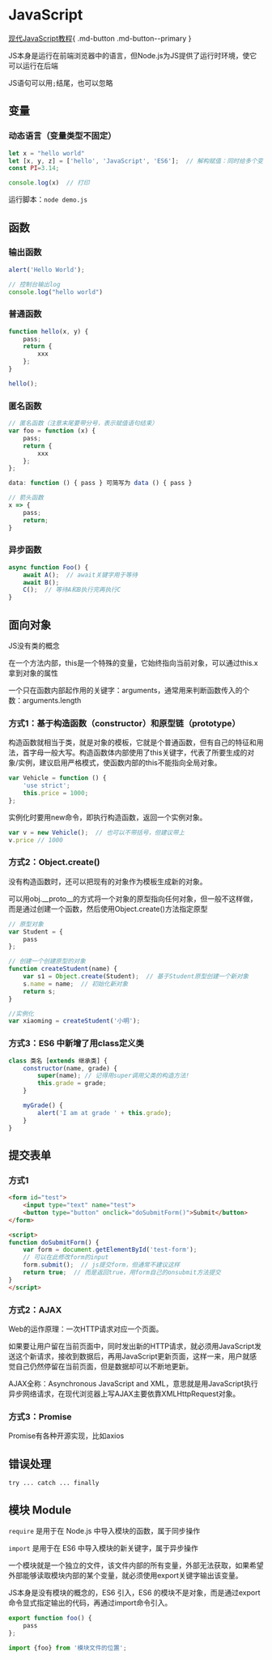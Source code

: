 # JavaScript

[现代JavaScript教程](https://zh.javascript.info/){ .md-button .md-button--primary }

JS本身是运行在前端浏览器中的语言，但Node.js为JS提供了运行时环境，使它可以运行在后端

JS语句可以用`;`结尾，也可以忽略

## 变量

### 动态语言（变量类型不固定）

```js
let x = "hello world"
let [x, y, z] = ['hello', 'JavaScript', 'ES6'];  // 解构赋值：同时给多个变量赋值
const PI=3.14;

console.log(x)  // 打印
```

运行脚本：`node demo.js`

## 函数

### 输出函数

```js
alert('Hello World');

// 控制台输出log
console.log("hello world")
```

### 普通函数

```js
function hello(x, y) {
    pass;
    return {
        xxx
    };
}

hello();
```

### 匿名函数

```js
// 匿名函数（注意末尾要带分号，表示赋值语句结束）
var foo = function (x) {
    pass;
    return {
        xxx
    };
};

data: function () { pass } 可简写为 data () { pass }

// 箭头函数
x => {
    pass;
    return;
}
```

### 异步函数

```js
async function Foo() {
    await A();  // await关键字用于等待
    await B();
    C();  // 等待A和B执行完再执行C
}
```

## 面向对象

JS没有类的概念

在一个方法内部，this是一个特殊的变量，它始终指向当前对象，可以通过this.x拿到对象的属性

一个只在函数内部起作用的关键字：arguments，通常用来判断函数传入的个数：arguments.length

### 方式1：基于构造函数（constructor）和原型链（prototype）

构造函数就相当于类，就是对象的模板，它就是个普通函数，但有自己的特征和用法，首字母一般大写。构造函数体内部使用了this关键字，代表了所要生成的对象/实例，建议启用严格模式，使函数内部的this不能指向全局对象。

```javascript
var Vehicle = function () {
    'use strict';
    this.price = 1000;
};
```

实例化时要用new命令，即执行构造函数，返回一个实例对象。

```javascript
var v = new Vehicle();  // 也可以不带括号，但建议带上
v.price // 1000
```

### 方式2：Object.create()

没有构造函数时，还可以把现有的对象作为模板生成新的对象。

可以用obj.__proto__的方式将一个对象的原型指向任何对象，但一般不这样做，而是通过创建一个函数，然后使用Object.create()方法指定原型

```javascript
// 原型对象
var Student = {
    pass
};

// 创建一个创建原型的对象
function createStudent(name) {
    var s1 = Object.create(Student);  // 基于Student原型创建一个新对象
    s.name = name;  // 初始化新对象
    return s;
}

//实例化
var xiaoming = createStudent('小明');
```

### 方式3：ES6 中新增了用class定义类

```javascript
class 类名 [extends 继承类] {
    constructor(name, grade) {
        super(name); // 记得用super调用父类的构造方法!
        this.grade = grade;
    }

    myGrade() {
        alert('I am at grade ' + this.grade);
    }
}
```

## 提交表单

### 方式1

```html
<form id="test">
    <input type="text" name="test">
    <button type="button" onclick="doSubmitForm()">Submit</button>
</form>

<script>
function doSubmitForm() {
    var form = document.getElementById('test-form');
    // 可以在此修改form的input
    form.submit();  // js提交form，但通常不建议这样
    return true;  // 而是返回true，用form自己的onsubmit方法提交
}
</script>
```

### 方式2：AJAX

Web的运作原理：一次HTTP请求对应一个页面。

如果要让用户留在当前页面中，同时发出新的HTTP请求，就必须用JavaScript发送这个新请求，接收到数据后，再用JavaScript更新页面，这样一来，用户就感觉自己仍然停留在当前页面，但是数据却可以不断地更新。

AJAX全称：Asynchronous JavaScript and XML，意思就是用JavaScript执行异步网络请求，在现代浏览器上写AJAX主要依靠XMLHttpRequest对象。

### 方式3：Promise

Promise有各种开源实现，比如axios

## 错误处理

```text
try ... catch ... finally
```

## 模块 Module

`require` 是用于在 Node.js 中导入模块的函数，属于同步操作

`import` 是用于在 ES6 中导入模块的新关键字，属于异步操作

一个模块就是一个独立的文件，该文件内部的所有变量，外部无法获取，如果希望外部能够读取模块内部的某个变量，就必须使用export关键字输出该变量。

JS本身是没有模块的概念的，ES6 引入，ES6 的模块不是对象，而是通过export命令显式指定输出的代码，再通过import命令引入。

```javascript
export function foo() {
    pass
};

import {foo} from '模块文件的位置';
```
